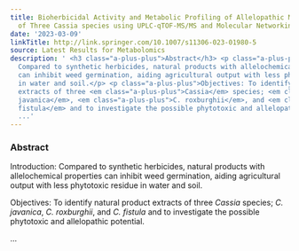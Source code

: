 ```yaml
---
title: Bioherbicidal Activity and Metabolic Profiling of Allelopathic Metabolites
  of Three Cassia species using UPLC-qTOF-MS/MS and Molecular Networking
date: '2023-03-09'
linkTitle: http://link.springer.com/10.1007/s11306-023-01980-5
source: Latest Results for Metabolomics
description: ' <h3 class="a-plus-plus">Abstract</h3> <p class="a-plus-plus">Introduction:
  Compared to synthetic herbicides, natural products with allelochemical properties
  can inhibit weed germination, aiding agricultural output with less phytotoxic residue
  in water and soil.</p> <p class="a-plus-plus">Objectives: To identify natural product
  extracts of three <em class="a-plus-plus">Cassia</em> species; <em class="a-plus-plus">C.
  javanica</em>, <em class="a-plus-plus">C. roxburghii</em>, and <em class="a-plus-plus">C.
  fistula</em> and to investigate the possible phytotoxic and allelopathic potential.</p>
  ...'
---
```

 <h3 class="a-plus-plus">Abstract</h3> <p class="a-plus-plus">Introduction: Compared to synthetic herbicides, natural products with allelochemical properties can inhibit weed germination, aiding agricultural output with less phytotoxic residue in water and soil.</p> <p class="a-plus-plus">Objectives: To identify natural product extracts of three <em class="a-plus-plus">Cassia</em> species; <em class="a-plus-plus">C. javanica</em>, <em class="a-plus-plus">C. roxburghii</em>, and <em class="a-plus-plus">C. fistula</em> and to investigate the possible phytotoxic and allelopathic potential.</p> ...